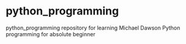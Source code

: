 # python_programming
python_programming repository for learning Michael Dawson Python programming for absolute beginner
